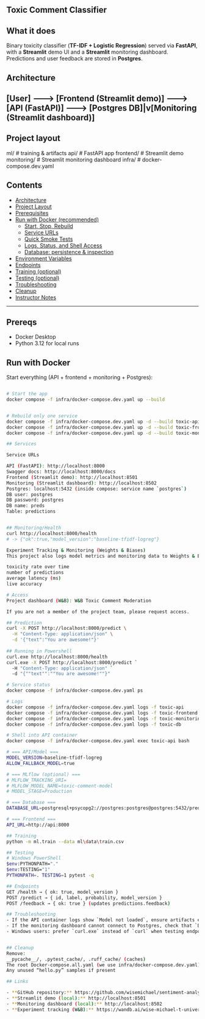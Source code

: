 ## Toxic Comment Classifier

## What it does
Binary toxicity classifier (**TF-IDF + Logistic Regression**) served via **FastAPI**, with a **Streamlit** demo UI and a **Streamlit** monitoring dashboard.  
Predictions and user feedback are stored in **Postgres**.

## Architecture

[User] ---> [Frontend (Streamlit demo)] ---> [API (FastAPI)] ---> [Postgres DB]|v[Monitoring (Streamlit dashboard)]
---

## Project layout
ml/ # training & artifacts
api/ # FastAPI app
frontend/ # Streamlit demo
monitoring/ # Streamlit monitoring dashboard
infra/ # docker-compose.dev.yaml

## Contents

- [Architecture](#architecture)
- [Project Layout](#project-layout)
- [Prerequisites](#prerequisites)
- [Run with Docker (recommended)](#run-with-docker-recommended)
  - [Start, Stop, Rebuild](#start-stop-rebuild)
  - [Service URLs](#service-urls)
  - [Quick Smoke Tests](#quick-smoke-tests)
  - [Logs, Status, and Shell Access](#logs-status-and-shell-access)
  - [Database: persistence & inspection](#database-persistence--inspection)
- [Environment Variables](#environment-variables)
- [Endpoints](#endpoints)
- [Training (optional)](#training-optional)
- [Testing (optional)](#testing-optional)
- [Troubleshooting](#troubleshooting)
- [Cleanup](#cleanup)
- [Instructor Notes](#instructor-notes)

---

## Prereqs
- Docker Desktop
- Python 3.12 for local runs

## Run with Docker

Start everything (API + frontend + monitoring + Postgres):

```bash

# Start the app
docker compose -f infra/docker-compose.dev.yaml up --build


# Rebuild only one service
docker compose -f infra/docker-compose.dev.yaml up -d --build toxic-api
docker compose -f infra/docker-compose.dev.yaml up -d --build toxic-frontend
docker compose -f infra/docker-compose.dev.yaml up -d --build toxic-monitoring

## Services

Service URLs

API (FastAPI): http://localhost:8000
Swagger docs: http://localhost:8000/docs
Frontend (Streamlit demo): http://localhost:8501
Monitoring (Streamlit dashboard): http://localhost:8502
Postgres: localhost:5432 (inside compose: service name `postgres`)
DB user: postgres
DB password: postgres
DB name: preds
Table: predictions


## Monitoring/Health
curl http://localhost:8000/health
# -> {"ok":true,"model_version":"baseline-tfidf-logreg"}

Experiment Tracking & Monitoring (Weights & Biases)
This project also logs model metrics and monitoring data to Weights & Biases (W&B)

toxicity rate over time
number of predictions
average latency (ms)
live accuracy

# Access
Project dashboard (W&B): W&B Toxic Comment Moderation

If you are not a member of the project team, please request access.

## Prediction
curl -X POST http://localhost:8000/predict \
  -H "Content-Type: application/json" \
  -d '{"text":"You are awesome!"}'
 
## Running in Powershell
curl.exe http://localhost:8000/health
curl.exe -X POST http://localhost:8000/predict `
  -H "Content-Type: application/json" `
  -d "{""text"":""You are awesome!""}"

# Service status
docker compose -f infra/docker-compose.dev.yaml ps

# Logs
docker compose -f infra/docker-compose.dev.yaml logs -f toxic-api
docker compose -f infra/docker-compose.dev.yaml logs -f toxic-frontend
docker compose -f infra/docker-compose.dev.yaml logs -f toxic-monitoring
docker compose -f infra/docker-compose.dev.yaml logs -f toxic-db

# Shell into API container
docker compose -f infra/docker-compose.dev.yaml exec toxic-api bash

# === API/Model ===
MODEL_VERSION=baseline-tfidf-logreg
ALLOW_FALLBACK_MODEL=true

# === MLflow (optional) ===
# MLFLOW_TRACKING_URI=
# MLFLOW_MODEL_NAME=toxic-comment-model
# MODEL_STAGE=Production

# === Database ===
DATABASE_URL=postgresql+psycopg2://postgres:postgres@postgres:5432/preds

# === Frontend ===
API_URL=http://api:8000

## Training
python -m ml.train --data ml\data\train.csv

## Testing
# Windows PowerShell
$env:PYTHONPATH="."
$env:TESTING="1"
PYTHONPATH=. TESTING=1 pytest -q

## Endpoints
GET /health → { ok: true, model_version }
POST /predict → { id, label, probability, model_version }
POST /feedback → { ok: true } (updates predictions.feedback)

## Troubleshooting
- If the API container logs show `Model not loaded`, ensure artifacts exist in `api/app/artifacts/` (vectorizer + classifier).
- If the monitoring dashboard cannot connect to Postgres, check that `DATABASE_URL` in `.env` matches the service name `postgres`.
- Windows users: prefer `curl.exe` instead of `curl` when testing endpoints in PowerShell.


## Cleanup
Remove:
__pycache__/, .pytest_cache/, .ruff_cache/ (caches)
The root Docker-compose.all.yaml (we use infra/docker-compose.dev.yaml)
Any unused “hello.py” samples if present

## Links

- **GitHub repository:** https://github.com/wisemichael/sentiment-analysis-cicd
- **Streamlit demo (local):** http://localhost:8501
- **Monitoring dashboard (local):** http://localhost:8502
- **Experiment tracking (W&B):** https://wandb.ai/wise-michael-t-university-of-denver/toxic-comment-moderation

